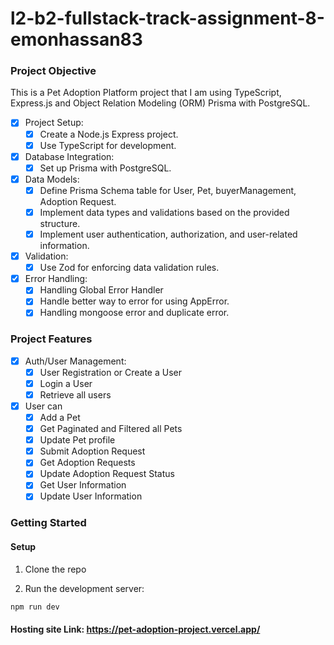 # l2-b2-fullstack-track-assignment-8-emonhassan83

### Project Objective

This is a Pet Adoption Platform project that I am using TypeScript, Express.js and Object Relation Modeling (ORM) Prisma with PostgreSQL.

- [x] Project Setup:
  - [x] Create a Node.js Express project.
  - [x] Use TypeScript for development.
- [x] Database Integration:
  - [x] Set up Prisma with PostgreSQL.
- [x] Data Models:
  - [x] Define Prisma Schema table for User, Pet, buyerManagement, Adoption Request.
  - [x] Implement data types and validations based on the provided structure.
  - [x] Implement user authentication, authorization, and user-related information.
- [x] Validation:
  - [x] Use Zod for enforcing data validation rules.
- [x] Error Handling:
  - [x] Handling Global Error Handler
  - [x] Handle better way to error for using AppError.
  - [x] Handling mongoose error and duplicate error.

### Project Features

- [x] Auth/User Management:
  - [x] User Registration or Create a User
  - [x] Login a User
  - [x] Retrieve all users

- [x] User can
  - [x] Add a Pet
  - [x] Get Paginated and Filtered all Pets
  - [x] Update Pet profile
  - [x] Submit Adoption Request
  - [x] Get Adoption Requests
  - [x] Update Adoption Request Status
  - [x] Get User Information
  - [x] Update User Information

### Getting Started

#### Setup

1. Clone the repo

2. Run the development server:

```bash
npm run dev
```

#### Hosting site Link: https://pet-adoption-project.vercel.app/
